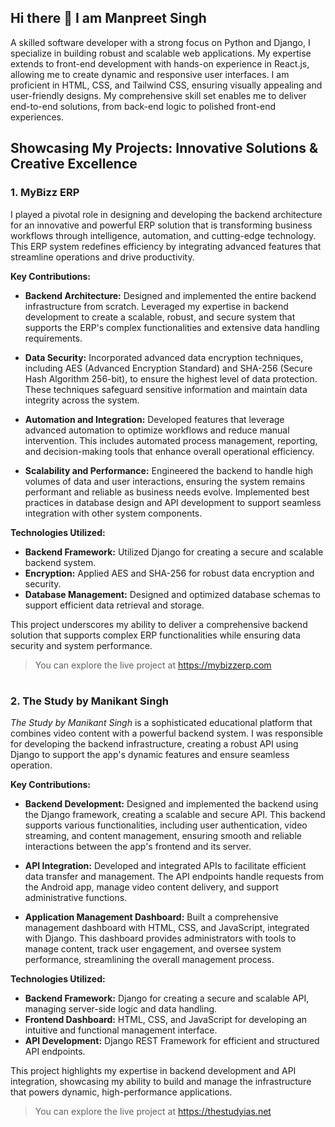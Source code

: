 
## Hi there 👋 I am Manpreet Singh

A skilled software developer with a strong focus on Python and Django, I specialize in building robust and scalable web applications. My expertise extends to front-end development with hands-on experience in React.js, allowing me to create dynamic and responsive user interfaces. I am proficient in HTML, CSS, and Tailwind CSS, ensuring visually appealing and user-friendly designs. My comprehensive skill set enables me to deliver end-to-end solutions, from back-end logic to polished front-end experiences.

## Showcasing My Projects: Innovative Solutions & Creative Excellence

### 1. MyBizz ERP
I played a pivotal role in designing and developing the backend architecture for an innovative and powerful ERP solution that is transforming business workflows through intelligence, automation, and cutting-edge technology. This ERP system redefines efficiency by integrating advanced features that streamline operations and drive productivity.

**Key Contributions:**

-   **Backend Architecture:**  Designed and implemented the entire backend infrastructure from scratch. Leveraged my expertise in backend development to create a scalable, robust, and secure system that supports the ERP's complex functionalities and extensive data handling requirements.
    
-   **Data Security:**  Incorporated advanced data encryption techniques, including AES (Advanced Encryption Standard) and SHA-256 (Secure Hash Algorithm 256-bit), to ensure the highest level of data protection. These techniques safeguard sensitive information and maintain data integrity across the system.
    
-   **Automation and Integration:**  Developed features that leverage advanced automation to optimize workflows and reduce manual intervention. This includes automated process management, reporting, and decision-making tools that enhance overall operational efficiency.
    
-   **Scalability and Performance:**  Engineered the backend to handle high volumes of data and user interactions, ensuring the system remains performant and reliable as business needs evolve. Implemented best practices in database design and API development to support seamless integration with other system components.
    

**Technologies Utilized:**

-   **Backend Framework:**  Utilized Django for creating a secure and scalable backend system.
-   **Encryption:**  Applied AES and SHA-256 for robust data encryption and security.
-   **Database Management:**  Designed and optimized database schemas to support efficient data retrieval and storage.

This project underscores my ability to deliver a comprehensive backend solution that supports complex ERP functionalities while ensuring data security and system performance.

> You can explore the live project at https://mybizzerp.com

#

### 2. The Study by Manikant Singh
_The Study by Manikant Singh_  is a sophisticated educational platform that combines video content with a powerful backend system. I was responsible for developing the backend infrastructure, creating a robust API using Django to support the app's dynamic features and ensure seamless operation.

**Key Contributions:**

-   **Backend Development:**  Designed and implemented the backend using the Django framework, creating a scalable and secure API. This backend supports various functionalities, including user authentication, video streaming, and content management, ensuring smooth and reliable interactions between the app's frontend and its server.
    
-   **API Integration:**  Developed and integrated APIs to facilitate efficient data transfer and management. The API endpoints handle requests from the Android app, manage video content delivery, and support administrative functions.
    
-   **Application Management Dashboard:**  Built a comprehensive management dashboard with HTML, CSS, and JavaScript, integrated with Django. This dashboard provides administrators with tools to manage content, track user engagement, and oversee system performance, streamlining the overall management process.
    

**Technologies Utilized:**

-   **Backend Framework:**  Django for creating a secure and scalable API, managing server-side logic and data handling.
-   **Frontend Dashboard:**  HTML, CSS, and JavaScript for developing an intuitive and functional management interface.
-   **API Development:**  Django REST Framework for efficient and structured API endpoints.

This project highlights my expertise in backend development and API integration, showcasing my ability to build and manage the infrastructure that powers dynamic, high-performance applications.
> You can explore the live project at https://thestudyias.net
